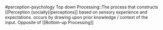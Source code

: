 #perception-psychology 
Top down Processing::The process that constructs [[Perception (socially)|perceptions]] based on sensory experience and expectations. occurs by drawing upon prior knowledge / context of the input. Opposite of [[Bottom-up Processing]]
<!--SR:!2024-02-05,3,250-->